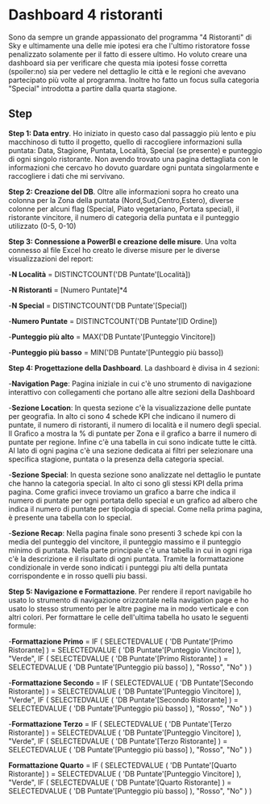 
# Dashboard 4 ristoranti

Sono da sempre un grande appassionato del programma "4 Ristoranti" di Sky e ultimamente una delle mie ipotesi era che l'ultimo ristoratore fosse penalizzato solamente per il fatto di essere ultimo. Ho voluto creare una dashboard sia per verificare che questa mia ipotesi fosse corretta (spoiler:no) sia per vedere nel dettaglio le città e le regioni che avevano partecipato più volte al programma. Inoltre ho fatto un focus sulla categoria "Special" introdotta a partire dalla quarta stagione.


## Step

**Step 1: Data entry**. Ho iniziato in questo caso dal passaggio più lento e piu macchinoso di tutto il progetto, quello di raccogliere informazioni sulla puntata: Data, Stagione, Puntata, Località, Special (se presente) e punteggio di ogni singolo ristorante. Non avendo trovato una pagina dettagliata con le informazioni che cercavo ho dovuto guardare ogni puntata singolarmente e raccogliere i dati che mi servivano.

**Step 2: Creazione del DB**. Oltre alle informazioni sopra ho creato una colonna per la Zona della puntata (Nord,Sud,Centro,Estero), diverse colonne per alcuni flag (Special, Piato vegetariano, Portata special), il ristorante vincitore, il numero di categoria della puntata e il punteggio utilizzato (0-5, 0-10)

**Step 3: Connessione a PowerBI e creazione delle misure**. Una volta connesso al file Excel ho creato le diverse misure per le diverse visualizzazioni del report:

-**N Località** = 
DISTINCTCOUNT('DB Puntate'[Località])

-**N Ristoranti** = 
[Numero Puntate]*4

-**N Special** = 
DISTINCTCOUNT('DB Puntate'[Special])

-**Numero Puntate** = 
DISTINCTCOUNT('DB Puntate'[ID Ordine])

-**Punteggio più alto** = 
MAX('DB Puntate'[Punteggio Vincitore])

-**Punteggio più basso** = 
MIN('DB Puntate'[Punteggio più basso])


**Step 4: Progettazione della Dashboard**. La dashboard è divisa in 4 sezioni:

-**Navigation Page**: Pagina iniziale in cui c'è uno strumento di navigazione interattivo con collegamenti che portano alle altre sezioni della Dashboard

-**Sezione Location**: In questa sezione c'è la visualizzazione delle puntate per geografia. In alto ci sono 4 schede KPI che indicano il numero di puntate, il numero di ristoranti, il numero di località e il numero degli special. Il Grafico a mostra la % di puntate per Zona e il grafico a barre il numero di puntate per regione. Infine c'è una tabella in cui sono indicate tutte le città. Al lato di ogni pagina c'è una sezione dedicata ai filtri per selezionare una specifica stagione, puntata o la presenza della categoria special.

-**Sezione Special**: In questa sezione sono analizzate nel dettaglio le puntate che hanno la categoria special. In alto ci sono gli stessi KPI della prima pagina. Come grafici invece troviamo un grafico a barre che indica il numero di puntate per ogni portata dello special e un grafico ad albero che indica il numero di puntate per tipologia di special. Come nella prima pagina, è presente una tabella con lo special.

-**Sezione Recap**: Nella pagina finale sono presenti 3 schede kpi con la media del punteggio del vincitore, il punteggio massimo e il punteggio minimo di puntata. Nella parte principale c'è una tabella in cui in ogni riga c'è la descrizione e il risultato di ogni puntata. Tramite la formattazione condizionale in verde sono indicati i punteggi piu alti della puntata corrispondente e in rosso quelli piu bassi.

**Step 5: Navigazione e Formattazione**. Per rendere il report navigabile ho usato lo strumento di navigazione orizzontale nella navigation page e ho usato lo stesso strumento per le altre pagine ma in modo verticale e con altri colori. Per formattare le celle dell'ultima tabella ho usato le seguenti formule:

-**Formattazione Primo** = 
IF (
    SELECTEDVALUE ( 'DB Puntate'[Primo Ristorante] )
        = SELECTEDVALUE ( 'DB Puntate'[Punteggio Vincitore] ),
    "Verde",
    IF (
        SELECTEDVALUE ( 'DB Puntate'[Primo Ristorante] )
            = SELECTEDVALUE ( 'DB Puntate'[Punteggio più basso] ),
        "Rosso",
        "No"
    )
)


-**Formattazione Secondo** = 
IF (
    SELECTEDVALUE ( 'DB Puntate'[Secondo Ristorante] )
        = SELECTEDVALUE ( 'DB Puntate'[Punteggio Vincitore] ),
    "Verde",
    IF (
        SELECTEDVALUE ( 'DB Puntate'[Secondo Ristorante] )
            = SELECTEDVALUE ( 'DB Puntate'[Punteggio più basso] ),
        "Rosso",
        "No"
    )
)

-**Formattazione Terzo** = 
IF (
    SELECTEDVALUE ( 'DB Puntate'[Terzo Ristorante] )
        = SELECTEDVALUE ( 'DB Puntate'[Punteggio Vincitore] ),
    "Verde",
    IF (
        SELECTEDVALUE ( 'DB Puntate'[Terzo Ristorante] )
            = SELECTEDVALUE ( 'DB Puntate'[Punteggio più basso] ),
        "Rosso",
        "No"
    )
)

**Formattazione Quarto** = 
IF (
    SELECTEDVALUE ( 'DB Puntate'[Quarto Ristorante] )
        = SELECTEDVALUE ( 'DB Puntate'[Punteggio Vincitore] ),
    "Verde",
    IF (
        SELECTEDVALUE ( 'DB Puntate'[Quarto Ristorante] )
            = SELECTEDVALUE ( 'DB Puntate'[Punteggio più basso] ),
        "Rosso",
        "No"
    )
)

